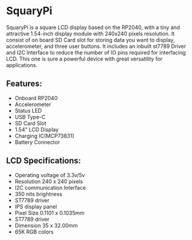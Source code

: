 # SquaryPi

SquaryPi is a square LCD display based on the RP2040, with a tiny and attractive 1.54-inch display module with 240x240 pixels resolution. It consist of on board SD Card slot for storing data you want to display, accelerometer, and three user buttons. It includes an inbuilt st7789 Driver and I2C Interface to reduce the number of IO pins required for interfacing LCD. This one is sure a powerful device with great versatility for applications.

## Features:

* Onboard RP2040
* Accelerometer
* Status LED
* USB Type-C
* SD Card Slot
* 1.54" LCD Display
* Charging IC(MCP73831)
* Battery Connector

## LCD Specifications:

* Operating voltage of 3.3v/5v
* Resolution 240 x 240 pixels
* I2C communication Interface
* 350 nits brightness 
* ST7789 driver
* IPS display panel
* Pixel Size 0.1101 x 0.1035mm
* ST7789 driver
* Dimension 35 x 32.00mm
* 65K RGB colors



